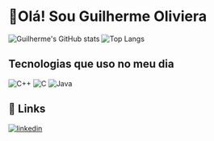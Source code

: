 
# 👋Olá! Sou Guilherme Oliviera

![Guilherme's GitHub stats](https://github-readme-stats.vercel.app/api?username=Guilherme0321&show_icons=true&theme=highcontrast)
![Top Langs](https://github-readme-stats.vercel.app/api/top-langs/?username=Guilherme0321&langs_count=10&layout=compact)
## Tecnologias que uso no meu dia
<div style="display: inline-block">
    <!--<img alt="HTML-5" src="https://img.shields.io/badge/HTML5-E34F26?style=for-the-badge&logo=html5&logoColor=black">
    <img alt="CSS3" src="https://img.shields.io/badge/CSS3-1572B6?style=for-the-badge&logo=css3&logoColor=black">
    <img alt="JavaScript" src="https://img.shields.io/badge/JavaScript-F7DF1E?style=for-the-badge&logo=javascript&logoColor=black">
    <img alt="Python" src="https://img.shields.io/badge/Python-3776AB?style=for-the-badge&logo=python&logoColor=black">-->
    <img alt="C++" src="https://img.shields.io/badge/C%2B%2B-00599C?style=for-the-badge&logo=c%2B%2B&logoColor=black">
    <img alt="C" src="https://img.shields.io/badge/C-00599C?style=for-the-badge&logo=c&logoColor=black">
    <img alt="Java" src="https://img.shields.io/badge/Java-ED8B00?style=for-the-badge&logo=openjdk&logoColor=black">
</div>

## 🔗 Links
[![linkedin](https://img.shields.io/badge/LinkedIn-0077B5?style=for-the-badge&logo=linkedin&logoColor=black)](https://www.linkedin.com/in/guilherme-oliveira-b79171275/
)



